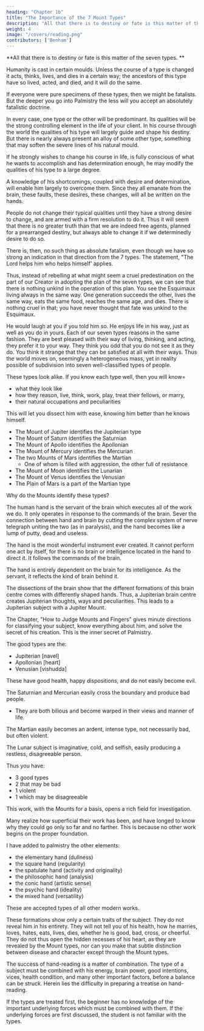 ```yaml
---
heading: "Chapter 1b"
title: "The Importance of the 7 Mount Types"
description: "All that there is to destiny or fate is this matter of the seven types"
weight: 4
image: "/covers/reading.png"
contributors: ['Benham']
---
```



**All that there is to destiny or fate is this matter of the seven types. **


Humanity is cast in certain moulds. Unless the course of a type is changed it acts, thinks, lives, and dies in a certain way; the ancestors of this type have so lived, acted, and died, and it will do the same. 

If everyone were pure specimens of these types, then we might be fatalists. But the deeper you go into Palmistry the less will you accept an absolutely fatalistic doctrine. 

In every case, one type or the other will be predominant. Its qualities will be the strong controlling element in the life of your client. In his course through the world the qualities of his type will largely guide and shape his destiny. But there is nearly always present an alloy of some other type, something that may soften the severe lines of his natural mould.

If he strongly wishes to change his course in life, is fully conscious of what he wants to accomplish and has determination enough, he may modify the qualities of his type to a large degree. 

A knowledge of his shortcomings, coupled with desire and determination, will enable him largely to overcome them. Since they all emanate from the brain, these faults, these desires, these changes, will all be written on the hands.

People do not change their typical qualities until they have a strong desire to change, and are armed with a firm resolution to do it. Thus it will seem that there is no greater truth than that we are indeed free agents, planned for a prearranged destiny, but always able to change it if we determinedly desire to do so. 

There is, then, no such thing as absolute fatalism, even though we have so strong an indication in that direction from the 7 types. The statement, "The Lord helps him who helps himself' applies.

Thus, instead of rebelling at what might seem a cruel predestination on the part of our Creator in adopting the plan of the seven types, we can see that there is nothing unkind in the operation of this plan. You see the Esquimaux living always in the same way. One generation succeeds the other, lives the same way, eats the same food, reaches the same age, and dies. There is nothing cruel in that; you have never thought that fate was unkind to the Esquimaux. 

He would laugh at you if you told him so. He enjoys life in his way, just as well as you do in yours. Each of our seven types reasons in the same fashion. They are best pleased with their way of living, thinking, and acting, they prefer it to your way. They think you odd that you do not see it as they do. You think it strange that they can be satisfied at all with their ways. Thus the world moves on, seemingly a heterogeneous mass, yet in reality possible of subdivision into seven well-classified types of people.

These types look alike. If you know each type well, then you will know= 
- what they look like
- how they reason, live, think, work, play, treat their fellows, or marry, 
- their natural occupations and peculiarities

This will let you dissect him with ease, knowing him better than he knows himself.

- The Mount of Jupiter identifies the Jupiterian type
- The Mount of Saturn identifies the Saturnian
- The Mount of Apollo identifies the Apollonian
- The Mount of Mercury identifies the Mercurian
- The two Mounts of Mars identifies the Martian
  - One of whom is filled with aggression, the other full of resistance
- The Mount of Moon identifies the Lunarian
- The Mount of Venus identifies the Venusian
- The Plain of Mars is a part of the Martian type

Why do the Mounts identify these types? 

<!-- To this question the answer must be given, that at this time we have not fully solved the mystery, but there are some facts leading in that direction which will doubtless in time give us a full explanation of the matter; for we know that  -->

The human hand is the servant of the brain which executes all of the work we do. It only operates in response to the commands of the brain. Sever the connection between hand and brain by cutting the complex system of nerve telegraph uniting the two (as in paralysis), and the hand becomes like a lump of putty, dead and useless.

The hand is the most wonderful instrument ever created. It cannot perform one act by itself, for there is no brain or intelligence located in the hand to direct it. It follows the commands of the brain.

<!-- , the seat of mind and intelligence, which is located a considerable distance from the hand itself. This shows that  -->

The hand is entirely dependent on the brain for its intelligence. As the servant, it reflects the kind of brain behind it.

<!-- by the manner and intelligence with which it performs its duties. It is a well-accepted fact that the centre of the brain, which is in connection with the hand, has been located, and  -->

The dissections of the brain show that the different formations of this brain centre comes with differently shaped hands.  <!-- This proves that the hand physically shows what kind of a brain is directing it. If the brain centre which controls the hand is of one shape, the Mount of Jupiter will be largest, and we shall have  --> Thus, a Jupiterian brain centre creates Jupiterian thoughts, ways and peculiarities. This leads to a Jupiterian subject with a Jupiter Mount.

<!-- If this brain centre changes its form the subject develops peculiarities of character, aptitude, and disease, and we shall find other Mounts most developed, for the hand reflects all the changes of the brain, and the subject will belong to the type as shown by the best-marked Mount in the hand. 

This is unquestionably the idea from which future scientific research will gain a full explanation of the Mounts. In 
 -->

The Chapter, "How to Judge Mounts and Fingers" gives minute directions for classifying your subject, know everything about him, and solve the secret of his creation. This is the inner secret of Palmistry.

<!-- , and there is nothing about him which you cannot know. , which professionals and amateurs, to whom I have taught it, declare has made them able to attain a proficiency they never hoped for nor believed possible. -->

The good types are the:
- Jupiterian [navel]
- Apollonian [heart]
- Venusian [vishudda]

These have good health, happy dispositions, and do not easily become evil. 

The Saturnian and Mercurian easily cross the boundary and produce bad people. 
- They are both bilious and become warped in their views and manner of life. 

The Martian easily becomes an ardent, intense type, not necessarily bad, but often violent. 

The Lunar subject is imaginative, cold, and selfish, easily producing a restless, disagreeable person. 

Thus you have:
- 3 good types
- 2 that may be bad
- 1 violent
- 1 which may be disagreeable

This work, with the Mounts for a basis, opens a rich field for investigation. 

Many realize how superficial their work has been, and have longed to know why they could go only so far and no farther. This is because no other work begins on the proper foundation. 

I have added to palmistry the other elements:
- the elementary hand (dullness)
- the square hand (regularity)
- the spatulate hand (activity and originality)
- the philosophic hand (analysis)
- the conic hand (artistic sense)
- the psychic hand (ideality)
- the mixed hand (versatility) 

These are accepted types of all other modern works. 

These formations show only a certain traits of the subject. They do not reveal him in his entirety. They will not tell you of his health, how he marries, loves, hates, eats, lives, dies, whether he is good, bad, cross, or cheerful. They do not thus open the hidden recesses of his heart, as they are revealed by the Mount types, nor can you make that subtle distinction between disease and character except through the Mount types.

<!-- The works of other recent authors start from certain qualities of the subject (regularity, activity, etc.); this work starts from the man himself, created to fill a particular place, and endowed with all the qualities necessary to enable him to do it. Is it any wonder that greater revelations should come from such a beginning? -->

The success of hand-reading is a matter of combination. The type of a subject must be combined with his energy, brain power, good intentions, vices, health condition, and many other important factors, before a balance can be struck. Herein lies the difficulty in preparing a treatise on hand-reading. 

If the types are treated first, the beginner has no knowledge of the important underlying forces which must be combined with them. If the underlying forces are first discussed, the student is not familiar with the types. 

<!-- In the present work the leading attributes of the types are laid down in this chapter and shown in illustration "A." With this illustration and these attributes in mind, a sufficient knowledge of the types to begin with is obtained, and we pass to a thorough consideration of the underlying forces. When these have been fully mastered, we will take up a thorough discussion of the types, and will then have in our possession all the knowledge to combine with them. Thus the final chapters on the Mount types unfold the entire panorama, the difficulties in arranging the sequence of treatment of the various matters is reduced to a minimum, and put in the best form for the student's use. -->